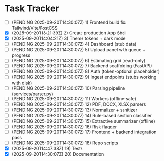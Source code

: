 # Task Tracker

- [ ] (PENDING 2025-09-20T14:30:07Z) 1) Frontend build fix: Tailwind/Vite/PostCSS
- [x] (2025-09-20T13:21:39Z) 2) Create production App Shell
- [x] (2025-09-20T14:04:21Z) 3) Theme tokens + dark mode
- [ ] (PENDING 2025-09-20T14:30:07Z) 4) Dashboard (stub data)
- [ ] (PENDING 2025-09-20T14:30:07Z) 5) Upload panel with queue + progress
- [ ] (PENDING 2025-09-20T14:30:07Z) 6) Estimating grid (read-only)
- [ ] (PENDING 2025-09-20T14:30:07Z) 7) Backend scaffolding (FastAPI)
- [ ] (PENDING 2025-09-20T14:30:07Z) 8) Auth (token-optional placeholder)
- [ ] (PENDING 2025-09-20T14:30:07Z) 9) Ingest endpoints (stubs working with disk)
- [ ] (PENDING 2025-09-20T14:30:07Z) 10) Parsing pipeline (services/parser.py)
- [ ] (PENDING 2025-09-20T14:30:07Z) 11) Workers (offline-safe)
- [ ] (PENDING 2025-09-20T14:30:07Z) 12) PDF, DOCX, XLSX parsers
- [ ] (PENDING 2025-09-20T14:30:07Z) 13) Normalizer + sanitizer
- [ ] (PENDING 2025-09-20T14:30:07Z) 14) Rule-based section classifier
- [ ] (PENDING 2025-09-20T14:30:07Z) 15) Extractive summarizer (offline)
- [ ] (PENDING 2025-09-20T14:30:07Z) 16) Risk flagger
- [ ] (PENDING 2025-09-20T14:30:07Z) 17) Frontend + backend integration pass
- [ ] (PENDING 2025-09-20T14:30:07Z) 18) Repo scripts
- [x] (2025-09-20T14:47:38Z) 19) Tests
- [x] (2025-09-20T14:30:07Z) 20) Documentation
